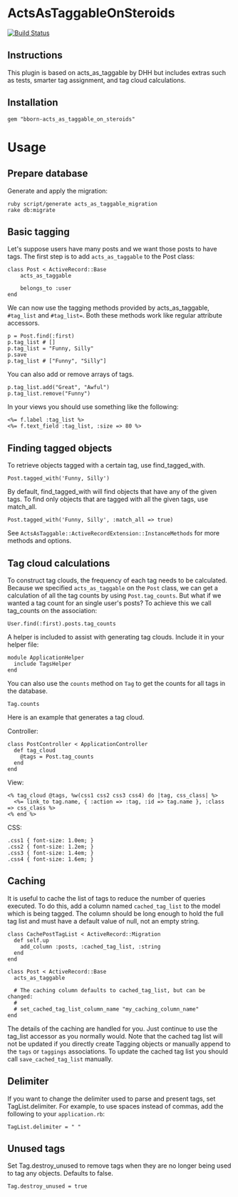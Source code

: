 ActsAsTaggableOnSteroids
========================

[![Build Status](https://secure.travis-ci.org/bborn/acts_as_taggable_on_steroids.png)](http://travis-ci.org/bborn/acts_as_taggable_on_steroids)

  
Instructions
------------

This plugin is based on acts_as_taggable by DHH but includes extras
such as tests, smarter tag assignment, and tag cloud calculations.

Installation
------------

	gem "bborn-acts_as_taggable_on_steroids"


Usage
=====

Prepare database
----------------

Generate and apply the migration:

	ruby script/generate acts_as_taggable_migration
	rake db:migrate

Basic tagging
-------------

Let's suppose users have many posts and we want those posts to have tags.
The first step is to add `acts_as_taggable` to the Post class:

	class Post < ActiveRecord::Base
		acts_as_taggable

		belongs_to :user
	end
  
We can now use the tagging methods provided by acts_as_taggable, `#tag_list` and `#tag_list=`. Both these
methods work like regular attribute accessors.

	p = Post.find(:first)
	p.tag_list # []
	p.tag_list = "Funny, Silly"
	p.save
	p.tag_list # ["Funny", "Silly"]
  
You can also add or remove arrays of tags.

	p.tag_list.add("Great", "Awful")
	p.tag_list.remove("Funny")
  
In your views you should use something like the following:

	<%= f.label :tag_list %>
	<%= f.text_field :tag_list, :size => 80 %>

Finding tagged objects
----------------------

To retrieve objects tagged with a certain tag, use find_tagged_with.

	Post.tagged_with('Funny, Silly')
  
By default, find_tagged_with will find objects that have any of the given tags. To
find only objects that are tagged with all the given tags, use match_all.

	Post.tagged_with('Funny, Silly', :match_all => true)
  
See `ActsAsTaggable::ActiveRecordExtension::InstanceMethods` for more methods and options.

Tag cloud calculations
----------------------

To construct tag clouds, the frequency of each tag needs to be calculated.
Because we specified `acts_as_taggable` on the `Post` class, we can
get a calculation of all the tag counts by using `Post.tag_counts`. But what if we wanted a tag count for
an single user's posts? To achieve this we call tag_counts on the association:

	User.find(:first).posts.tag_counts
  
A helper is included to assist with generating tag clouds. Include it in your helper file:

	module ApplicationHelper
	  include TagsHelper
	end
  
You can also use the `counts` method on `Tag` to get the counts for all tags in the database.

	Tag.counts

Here is an example that generates a tag cloud.

Controller:

	class PostController < ApplicationController
	  def tag_cloud
	    @tags = Post.tag_counts
	  end
	end
  
View:

	<% tag_cloud @tags, %w(css1 css2 css3 css4) do |tag, css_class| %>
	  <%= link_to tag.name, { :action => :tag, :id => tag.name }, :class => css_class %>
	<% end %>
  
CSS:

	.css1 { font-size: 1.0em; }
	.css2 { font-size: 1.2em; }
	.css3 { font-size: 1.4em; }
	.css4 { font-size: 1.6em; }

Caching
-------

It is useful to cache the list of tags to reduce the number of queries executed. To do this,
add a column named `cached_tag_list` to the model which is being tagged. The column should be long enough to hold
the full tag list and must have a default value of null, not an empty string.

	class CachePostTagList < ActiveRecord::Migration
	  def self.up
	    add_column :posts, :cached_tag_list, :string
	  end
	end

	class Post < ActiveRecord::Base
	  acts_as_taggable
  
	  # The caching column defaults to cached_tag_list, but can be changed:
	  # 
	  # set_cached_tag_list_column_name "my_caching_column_name"
	end

The details of the caching are handled for you. Just continue to use the tag_list accessor as you normally would.
Note that the cached tag list will not be updated if you directly create Tagging objects or manually append to the
`tags` or `taggings` associations. To update the cached tag list you should call `save_cached_tag_list` manually.

Delimiter
---------

If you want to change the delimiter used to parse and present tags, set TagList.delimiter.
For example, to use spaces instead of commas, add the following to your `application.rb`:

	TagList.delimiter = " "

Unused tags
-----------

Set Tag.destroy_unused to remove tags when they are no longer being
used to tag any objects. Defaults to false.

	Tag.destroy_unused = true
